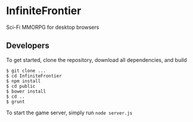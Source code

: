 InfiniteFrontier
================

Sci-Fi MMORPG for desktop browsers

## Developers

To get started, clone the repository, download all dependencies, and build

```
$ git clone ...
$ cd InfiniteFrontier
$ npm install
$ cd public
$ bower install
$ cd ..
$ grunt
```

To start the game server, simply run `node server.js`
